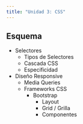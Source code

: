 ```yaml
---
title: "Unidad 3: CSS"
---
```


## Esquema

- Selectores
    - Tipos de Selectores
    - Cascada CSS
    - Especificidad
- Diseño Responsive
    - Media Queries
    - Frameworks CSS
        - Bootstrap
            - Layout
            - Grid / Grilla
            - Componentes
